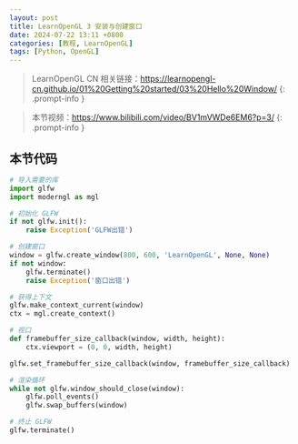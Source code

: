 ```yaml
---
layout: post
title: LearnOpenGL 3 安装与创建窗口
date: 2024-07-22 13:11 +0800
categories: [教程, LearnOpenGL]
tags: [Python, OpenGL]
---
```


> LearnOpenGL CN 相关链接：<https://learnopengl-cn.github.io/01%20Getting%20started/03%20Hello%20Window/>
{: .prompt-info }

> 本节视频：<https://www.bilibili.com/video/BV1mVWDe6EM6?p=3/>
{: .prompt-info }

## 本节代码

```py
# 导入需要的库
import glfw
import moderngl as mgl

# 初始化 GLFW
if not glfw.init():
    raise Exception('GLFW出错')

# 创建窗口
window = glfw.create_window(800, 600, 'LearnOpenGL', None, None)
if not window:
    glfw.terminate()
    raise Exception('窗口出错')

# 获得上下文
glfw.make_context_current(window)
ctx = mgl.create_context()

# 视口
def framebuffer_size_callback(window, width, height):
    ctx.viewport = (0, 0, width, height)

glfw.set_framebuffer_size_callback(window, framebuffer_size_callback)

# 渲染循环
while not glfw.window_should_close(window):
    glfw.poll_events()
    glfw.swap_buffers(window)

# 终止 GLFW
glfw.terminate()
```

